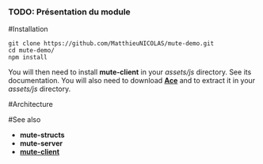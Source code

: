 ### TODO: Présentation du module

#Installation

```
git clone https://github.com/MatthieuNICOLAS/mute-demo.git
cd mute-demo/
npm install
```

You will then need to install **mute-client** in your *assets/js* directory. See its documentation.
You will also need to download [**Ace**](http://ace.c9.io/#nav=about) and to extract it in your *assets/js* directory.

#Architecture

#See also

* **mute-structs**
* **mute-server**
* [**mute-client**](https://github.com/MatthieuNICOLAS/mute-client)
